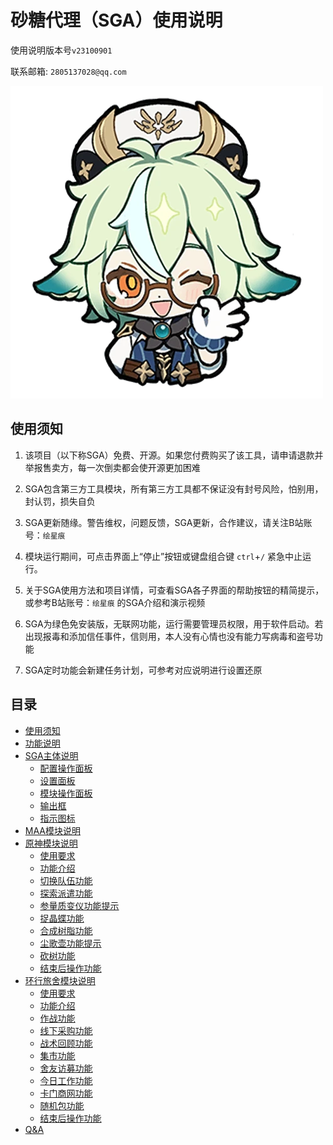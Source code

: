 # 砂糖代理（SGA）使用说明

使用说明版本号`v23100901`

联系邮箱: `2805137028@qq.com`

<img src=".\image\image001.png" title="" alt="image001" data-align="center">

## 使用须知

1. 该项目（以下称SGA）免费、开源。如果您付费购买了该工具，请申请退款并举报售卖方，每一次倒卖都会使开源更加困难

2. SGA包含第三方工具模块，所有第三方工具都不保证没有封号风险，怕别用，封认罚，损失自负

3. SGA更新随缘。警告维权，问题反馈，SGA更新，合作建议，请关注B站账号：`绘星痕`

4. 模块运行期间，可点击界面上“停止”按钮或键盘组合键 `ctrl`+`/` 紧急中止运行。

5. 关于SGA使用方法和项目详情，可查看SGA各子界面的帮助按钮的精简提示，或参考B站账号：`绘星痕` 的SGA介绍和演示视频

6. SGA为绿色免安装版，无联网功能，运行需要管理员权限，用于软件启动。若出现报毒和添加信任事件，信则用，本人没有心情也没有能力写病毒和盗号功能

7. SGA定时功能会新建任务计划，可参考对应说明进行设置还原

## 目录

- [使用须知](#使用须知)
- [功能说明](./功能说明.md#功能说明)
- [SGA主体说明](./主体说明.md#主体说明)
  - [配置操作面板](./主体说明.md#配置操作面板)
  - [设置面板](./主体说明.md#设置面板)
  - [模块操作面板](./主体说明.md#模块操作面板)
  - [输出框](./主体说明.md#输出框)
  - [指示图标](./主体说明.md#指示图标)
- [MAA模块说明](./MAA模块.md#MAA模块)
- [原神模块说明](./原神模块.md#原神模块)
  - [使用要求](./原神模块.md#使用要求)
  - [功能介绍](./原神模块.md#功能介绍)
  - [切换队伍功能](./原神模块.md#切换队伍功能)
  - [探索派遣功能](./原神模块.md#探索派遣功能)
  - [参量质变仪功能提示](./原神模块.md#参量质变仪功能提示)
  - [捉晶蝶功能](./原神模块.md#捉晶蝶功能)
  - [合成树脂功能](./原神模块.md#合成树脂功能)
  - [尘歌壶功能提示](./原神模块.md#尘歌壶功能提示)
  - [砍树功能](./原神模块.md#砍树功能)
  - [结束后操作功能](./原神模块.md#结束后操作功能)
- [环行旅舍模块说明](./环行旅舍模块.md#环行旅舍模块说明)
  - [使用要求](./环行旅舍模块.md#使用要求)
  - [功能介绍](./环行旅舍模块.md#功能介绍)
  - [作战功能](./环行旅舍模块.md#作战功能)
  - [线下采购功能](./环行旅舍模块.md#线下采购功能)
  - [战术回顾功能](./环行旅舍模块.md#战术回顾功能)
  - [集市功能](./环行旅舍模块.md#集市功能)
  - [舍友访募功能](./环行旅舍模块.md#舍友访募功能)
  - [今日工作功能](./环行旅舍模块.md#今日工作功能)
  - [卡门商网功能](./环行旅舍模块.md#卡门商网功能)
  - [随机包功能](./环行旅舍模块.md#随机包功能)
  - [结束后操作功能](./环行旅舍模块.md#结束后操作功能)
- [Q&A](./更多.md) 
  
  
